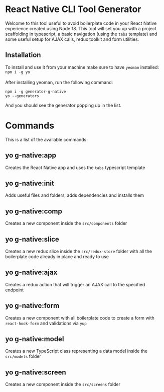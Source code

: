 # React Native CLI Tool Generator

Welcome to this tool useful to avoid boilerplate code in your React Native experience created using Node 18. This tool will set you up with a project scaffolding in typescript, a basic navigation (using the `tabs` template) and some useful setup for AJAX calls, redux toolkit and form utilities.

## Installation

To install and use it from your machine make sure to have `yeoman` installed: <br /> `npm i -g yo` <br /> <br />
After installing yeoman, run the following command: <br />

`npm i -g generator-g-native` <br />
`yo --generators` <br />

And you should see the generator popping up in the list.  <br />

# Commands

This is a list of the available commands:

## yo g-native:app

Creates the React Native app and uses the `tabs` typescript template

## yo g-native:init

Adds useful files and folders, adds dependencies and installs them

## yo g-native:comp

Creates a new component inside the `src/components` folder

## yo g-native:slice

Creates a new redux slice inside the `src/redux-store` folder with all the boilerplate code already in place and ready to use

## yo g-native:ajax

Creates a redux action that will trigger an AJAX call to the specified endpoint

## yo g-native:form

Creates a new component with all boilerplate code to create a form with `react-hook-form` and validations via `yup`

## yo g-native:model

Creates a new TypeScript class representing a data model inside the `src/models` folder

## yo g-native:screen

Creates a new component inside the `src/screens` folder